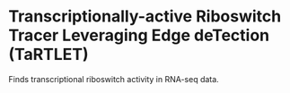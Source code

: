 # Transcriptionally-active Riboswitch Tracer Leveraging Edge deTection (TaRTLET)

Finds transcriptional riboswitch activity in RNA-seq data.
